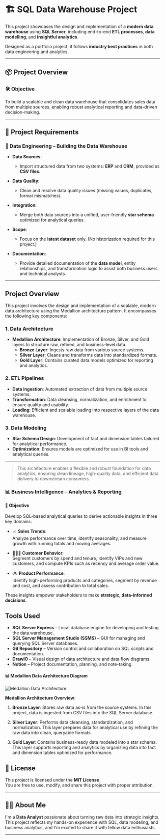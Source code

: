 # 🏗️ SQL Data Warehouse Project

This project showcases the design and implementation of a **modern data warehouse** using **SQL Server**, including end-to-end **ETL processes**, **data modelling**, and **insightful analytics**. 

Designed as a portfolio project, it follows **industry best practices** in both data engineering and analytics.

---

## 📦 Project Overview

### 🛠️ Objective
To build a scalable and clean data warehouse that consolidates sales data from multiple sources, enabling robust analytical reporting and data-driven decision-making.

---

## 📁 Project Requirements

### 🔨 Data Engineering – Building the Data Warehouse
- **Data Sources**:  
  - Import structured data from two systems: **ERP** and **CRM**, provided as **CSV files**.
  
- **Data Quality**:  
  - Clean and resolve data quality issues (missing values, duplicates, format mismatches).
  
- **Integration**:  
  - Merge both data sources into a unified, user-friendly **star schema** optimized for analytical queries.
  
- **Scope**:  
  - Focus on the **latest dataset** only. (No historization required for this project.)
  
- **Documentation**:  
  - Provide detailed documentation of the **data model**, entity relationships, and transformation logic to assist both business users and technical analysts.

---

## Project Overview

This project involves the design and implementation of a scalable, modern data architecture using the Medallion architecture pattern. It encompasses the following key components:

### 1. Data Architecture

- **Medallion Architecture**: Implementation of Bronze, Silver, and Gold layers to structure raw, refined, and business-level data.
  - **Bronze Layer**: Ingests raw data from various source systems.
  - **Silver Layer**: Cleans and transforms data into standardized formats.
  - **Gold Layer**: Contains curated data models optimized for reporting and analytics.

### 2. ETL Pipelines

- **Data Ingestion**: Automated extraction of data from multiple source systems.
- **Transformation**: Data cleansing, normalization, and enrichment to ensure quality and usability.
- **Loading**: Efficient and scalable loading into respective layers of the data warehouse.

### 3. Data Modeling

- **Star Schema Design**: Development of fact and dimension tables tailored for analytical performance.
- **Optimization**: Ensures models are optimized for use in BI tools and analytical queries.

---

> This architecture enables a flexible and robust foundation for data analytics, ensuring clean lineage, high-quality data, and efficient data delivery to downstream consumers.

### 📊 Business Intelligence – Analytics & Reporting

#### 🎯 Objective
Develop SQL-based analytical queries to derive actionable insights in three key domains:

- 📈 **Sales Trends**:  
  Analyze performance over time, identify seasonality, and measure growth with running totals and moving averages.

- 🧑‍🤝‍🧑 **Customer Behavior**:  
  Segment customers by spend and tenure, identify VIPs and new customers, and compute KPIs such as recency and average order value.

- 🚲 **Product Performance**:  
  Identify high-performing products and categories, segment by revenue and cost, and assess contribution to total sales.

These insights empower stakeholders to make **strategic, data-informed decisions**.

## Tools Used

- **SQL Server Express** – Local database engine for developing and testing the data warehouse.
- **SQL Server Management Studio (SSMS)** – GUI for managing and querying SQL Server databases.
- **Git Repository** – Version control and collaboration on SQL scripts and documentation.
- **DrawIO** – Visual design of data architecture and data flow diagrams.
- **Notion** – Project documentation, planning, and note-taking.

#### 📊 Medallion Data Architecture Diagram

![Medallion Data Architecture](images/medallion_architecture.png)

**Medallion Architecture Overview:**

1. **Bronze Layer**: Stores raw data as-is from the source systems. In this project, data is ingested from CSV files into the SQL Server database.

2. **Silver Layer**: Performs data cleansing, standardization, and normalization. This layer prepares data for analytical use by refining the raw data into clean, queryable formats.

3. **Gold Layer**: Contains business-ready data modeled into a star schema. This layer supports reporting and analytics by organizing data into fact and dimension tables optimized for performance.


## 📜 License

This project is licensed under the **MIT License**.  
You are free to use, modify, and share this project with proper attribution.

---

## 👩‍💻 About Me

I'm a **Data Analyst** passionate about turning raw data into strategic insights.  
This project reflects my hands-on experience with SQL, data modeling, and business analytics, and I'm excited to share it with fellow data enthusiasts.

---

